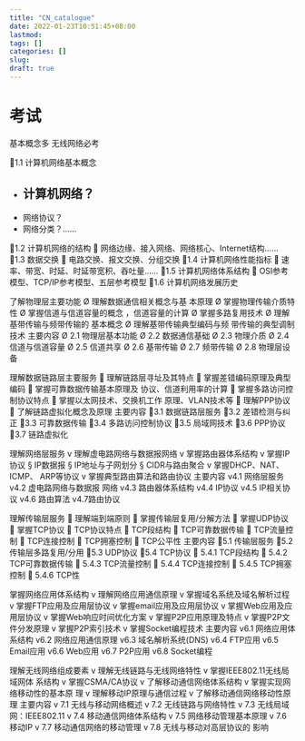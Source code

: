 ```yaml
---
title: "CN_catalogue"
date: 2022-01-23T10:51:45+08:00
lastmod:
tags: []
categories: []
slug:
draft: true
---
```

# 考试
基本概念多
无线网络必考


1.1 计算机网络基本概念
- 计算机网络？
    - 
- 网络协议？
- 网络分类？……

1.2 计算机网络的结构
 网络边缘、接入网络、网络核心、Internet结构……
1.3 数据交换
 电路交换、报文交换、分组交换
1.4 计算机网络性能指标
 速率、带宽、时延、时延带宽积、吞吐量……
1.5 计算机网络体系结构
 OSI参考模型、TCP/IP参考模型、五层参考模型
    1.6 计算机网络发展历史

了解物理层主要功能
Ø 理解数据通信相关概念与基
本原理
Ø 掌握物理传输介质特性
Ø 掌握信道与信道容量的概念
，信道容量的计算
Ø 掌握多路复用技术
Ø 理解基带传输与频带传输的
基本概念
Ø 理解基带传输典型编码与频
带传输的典型调制技术
主要内容
Ø 2.1 物理层基本功能
Ø 2.2 数据通信基础
Ø 2.3 物理介质
Ø 2.4 信道与信道容量
Ø 2.5 信道共享
Ø 2.6 基带传输
Ø 2.7 频带传输
Ø 2.8 物理层设备

理解数据链路层主要服务
 理解链路层寻址及其特点
 掌握差错编码原理及典型编码
 掌握可靠数据传输基本原理及
协议、信道利用率的计算
 掌握多路访问控制协议特点
 掌握以太网技术、交换机工作
原理、VLAN技术等
 理解PPP协议
 了解链路虚拟化概念及原理
主要内容
3.1 数据链路层服务
3.2 差错检测与纠正
3.3 可靠数据传输
3.4 多路访问控制协议
3.5 局域网技术
3.6 PPP协议
3.7 链路虚拟化

理解网络层服务
v 理解虚电路网络与数据报网络
v 掌握路由器体系结构
v 掌握IP协议
§ IP数据报
§ IP地址与子网划分
§ CIDR与路由聚合
v 掌握DHCP、NAT、ICMP、
ARP等协议
v 掌握典型路由算法和路由协议
主要内容
v4.1 网络层服务
v4.2 虚电路网络与数据报
网络
v4.3 路由器体系结构
v4.4 IP协议
v4.5 IP相关协议
v4.6 路由算法
v4.7路由协议

理解传输层服务
 理解端到端原则
 掌握传输层复用/分解方法
 掌握UDP协议
 掌握TCP协议
 TCP协议特点
 TCP段结构
 TCP可靠数据传输
 TCP流量控制
 TCP连接控制
 TCP拥塞控制
 TCP公平性
主要内容
5.1 传输层服务
5.2 传输层多路复用/分用
5.3 UDP协议
5.4 TCP协议
 5.4.1 TCP段结构
 5.4.2 TCP可靠数据传输
 5.4.3 TCP流量控制
 5.4.4 TCP连接控制
 5.4.5 TCP拥塞控制
 5.4.6 TCP性


掌握网络应用体系结构
v 理解网络应用通信原理
v 掌握域名系统及域名解析过程
v 掌握FTP应用及应用层协议
v 掌握email应用及应用层协议
v 掌握Web应用及应用层协议
v 掌握Web响应时间优化方案
v 掌握P2P应用原理及特点
v 掌握P2P文件分发原理
v 掌握P2P索引技术
v 掌握Socket编程技术
主要内容
v6.1 网络应用体系结构
v6.2 网络应用通信原理
v6.3 域名解析系统(DNS)
v6.4 FTP应用
v6.5 Email应用
v6.6 Web应用
v6.7 P2P应用
    v6.8 Socket编程

理解无线网络组成要素
v 理解无线链路与无线网络特性
v 掌握IEEE802.11无线局域网体
系结构
v 掌握CSMA/CA协议
v 了解移动通信网络体系结构
v 掌握实现网络移动性的基本原
理
v 理解移动IP原理与通信过程
v 了解移动通信网络移动性原理
主要内容
v 7.1 无线与移动网络概述
v 7.2 无线链路与网络特性
v 7.3 无线局域网：IEEE802.11
    v 7.4 移动通信网络体系结构
    v 7.5 网络移动管理基本原理
    v 7.6 移动IP
    v 7.7 移动通信网络的移动管理
    v 7.8 无线与移动对高层协议的
影响